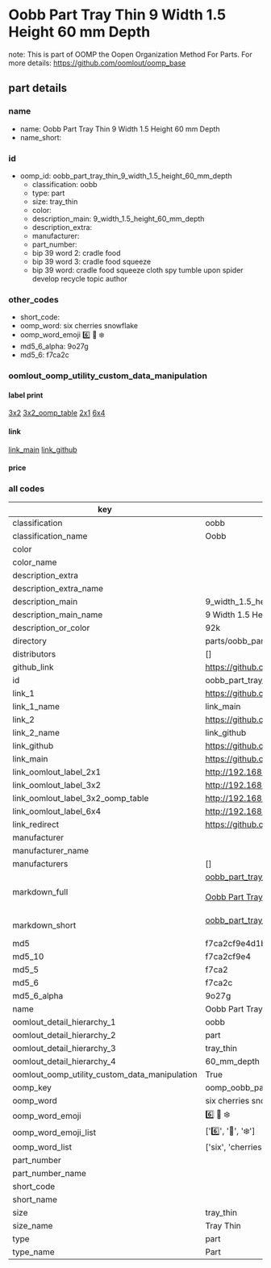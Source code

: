 # Oobb Part Tray Thin 9 Width 1.5 Height 60 mm Depth  

note: This is part of OOMP the Oopen Organization Method For Parts. For more details: https://github.com/oomlout/oomp_base

##  part details
  







### name
* name: Oobb Part Tray Thin 9 Width 1.5 Height 60 mm Depth
* name_short: 
### id
* oomp_id: oobb_part_tray_thin_9_width_1.5_height_60_mm_depth
  * classification: oobb
  * type: part
  * size: tray_thin
  * color: 
  * description_main: 9_width_1.5_height_60_mm_depth
  * description_extra: 
  * manufacturer: 
  * part_number: 
  * bip 39 word 2: cradle food
  * bip 39 word 3: cradle food squeeze
  * bip 39 word: cradle food squeeze cloth spy tumble upon spider develop recycle topic author

### other_codes
* short_code: 
* oomp_word: six cherries snowflake
* oomp_word_emoji :six: :cherries: :snowflake:
* md5_6_alpha: 9o27g
* md5_6: f7ca2c






### oomlout_oomp_utility_custom_data_manipulation
#### label print
[3x2](http://192.168.1.245:1112/?label=oomp%209o27g)
[3x2_oomp_table](http://192.168.1.108:1112/?label=oomp%209o27g)
[2x1](http://192.168.1.242:1112/?label=oomp%209o27g)
[6x4](http://192.168.1.55:1112/?label=oomp%209o27g)    

#### link

[link_main](https://github.com/oomlout/oomlout_oomp_version_1_messy/tree/main/parts/oobb_part_tray_thin_9_width_1.5_height_60_mm_depth) [link_github](https://github.com/oomlout/oomlout_oomp_version_1_messy/tree/main/parts/oobb_part_tray_thin_9_width_1.5_height_60_mm_depth)                             

#### price







### all codes 
| key | value |  
| --- | --- |  
| classification | oobb |  
| classification_name | Oobb |  
| color |  |  
| color_name |  |  
| description_extra |  |  
| description_extra_name |  |  
| description_main | 9_width_1.5_height_60_mm_depth |  
| description_main_name | 9 Width 1.5 Height 60 mm Depth |  
| description_or_color | 92k |  
| directory | parts/oobb_part_tray_thin_9_width_1.5_height_60_mm_depth |  
| distributors | [] |  
| github_link | https://github.com/oomlout/oomlout_oomp_part_src/tree/main/parts/oobb_part_tray_thin_9_width_1.5_height_60_mm_depth |  
| id | oobb_part_tray_thin_9_width_1.5_height_60_mm_depth |  
| link_1 | https://github.com/oomlout/oomlout_oomp_version_1_messy/tree/main/parts/oobb_part_tray_thin_9_width_1.5_height_60_mm_depth |  
| link_1_name | link_main |  
| link_2 | https://github.com/oomlout/oomlout_oomp_version_1_messy/tree/main/parts/oobb_part_tray_thin_9_width_1.5_height_60_mm_depth |  
| link_2_name | link_github |  
| link_github | https://github.com/oomlout/oomlout_oomp_version_1_messy/tree/main/parts/oobb_part_tray_thin_9_width_1.5_height_60_mm_depth |  
| link_main | https://github.com/oomlout/oomlout_oomp_version_1_messy/tree/main/parts/oobb_part_tray_thin_9_width_1.5_height_60_mm_depth |  
| link_oomlout_label_2x1 | http://192.168.1.242:1112/?label=oomp%209o27g |  
| link_oomlout_label_3x2 | http://192.168.1.245:1112/?label=oomp%209o27g |  
| link_oomlout_label_3x2_oomp_table | http://192.168.1.108:1112/?label=oomp%209o27g |  
| link_oomlout_label_6x4 | http://192.168.1.55:1112/?label=oomp%209o27g |  
| link_redirect | https://github.com/oomlout/oomlout_oomp_version_1_messy/tree/main/parts/oobb_part_tray_thin_9_width_1.5_height_60_mm_depth |  
| manufacturer |  |  
| manufacturer_name |  |  
| manufacturers | [] |  
| markdown_full | [oobb_part_tray_thin_9_width_1.5_height_60_mm_depth](none)<br>[](none)<br>[Oobb Part Tray Thin 9 Width 1.5 Height 60 Mm Depth](none)<br><br> |  
| markdown_short | [oobb_part_tray_thin_9_width_1.5_height_60_mm_depth](none)<br><br> |  
| md5 | f7ca2cf9e4d1bddfa969a2bda716b18f |  
| md5_10 | f7ca2cf9e4 |  
| md5_5 | f7ca2 |  
| md5_6 | f7ca2c |  
| md5_6_alpha | 9o27g |  
| name | Oobb Part Tray Thin 9 Width 1.5 Height 60 mm Depth |  
| oomlout_detail_hierarchy_1 | oobb |  
| oomlout_detail_hierarchy_2 | part |  
| oomlout_detail_hierarchy_3 | tray_thin |  
| oomlout_detail_hierarchy_4 | 60_mm_depth |  
| oomlout_oomp_utility_custom_data_manipulation | True |  
| oomp_key | oomp_oobb_part_tray_thin_9_width_1.5_height_60_mm_depth |  
| oomp_word | six cherries snowflake |  
| oomp_word_emoji | :six: :cherries: :snowflake: |  
| oomp_word_emoji_list | [':six:', ':cherries:', ':snowflake:'] |  
| oomp_word_list | ['six', 'cherries', 'snowflake'] |  
| part_number |  |  
| part_number_name |  |  
| short_code |  |  
| short_name |  |  
| size | tray_thin |  
| size_name | Tray Thin |  
| type | part |  
| type_name | Part |  
